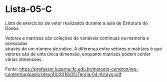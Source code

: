 # Lista-05-C
Lista de exercicios de vetor realizados durante a aula de Estrutura de Dados.

Vetores e	 matrizes	 são	 coleções	 de	 variáveis	 contínuas	 na	 memória	 e	 acessadas	
através	 de	 um	 número	 de	 índice. A	 diferença	entre	vetores	e	matrizes	é	 que	vetores	 são	 de	
uma	única	dimensão,	enquanto	matrizes	podem	conter	várias	dimensões.	

Fonte: https://professor.luzerna.ifc.edu.br/marcelo-cendron/wp-content/uploads/sites/40/2018/05/Teoria-04-Arrays.pdf
